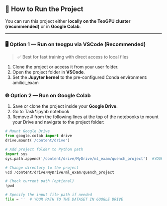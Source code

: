 
## 🚀 How to Run the Project

You can run this project either **locally on the TeoGPU cluster (recommended)** or in **Google Colab**.

---

### 🖥️ Option 1 — Run on teogpu via VSCode (Recommended)

> ✅ Best for fast training with direct access to local files

1. Clone the project or access it from your user folder.
2. Open the project folder in **VSCode**.
3. Set the **Jupyter kernel** to the pre-configured Conda environment: amilici_exam


### 🌐 Option 2 — Run on Google Colab


1. Save or clone the project inside your **Google Drive**.
2. Go to Task*.ipynb notebook
3. Remove # from the following lines at the top of the notebooks to mount your Drive and navigate to the project folder:

```python
# Mount Google Drive
from google.colab import drive
drive.mount('/content/drive')

# Add project folder to Python path
import sys
sys.path.append('/content/drive/MyDrive/ml_exam/quench_project')  #YOUR PATH TO THE PROJECT IN GOOGLE DRIVE

# Change directory to the project
%cd /content/drive/MyDrive/ml_exam/quench_project

# Check current path (optional)
!pwd

# Specify the input file path if needed
file = ''  # YOUR PATH TO THE DATASET IN GOOGLE DRIVE

